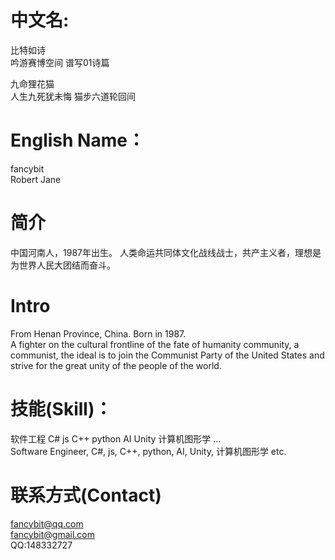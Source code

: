 # 中文名:
比特如诗  
吟游赛博空间 谱写01诗篇  

九命狸花猫  
人生九死犹未悔 猫步六道轮回间  

# English Name：
fancybit  
Robert Jane  

# 简介
中国河南人，1987年出生。
人类命运共同体文化战线战士，共产主义者，理想是为世界人民大团结而奋斗。  

# Intro  
From Henan Province, China. Born in 1987.  
A fighter on the cultural frontline of the fate of humanity community, a communist, the ideal is to join the Communist Party of the United States and strive for the great unity of the people of the world.  

# 技能(Skill)：
软件工程 C# js C++ python AI Unity 计算机图形学 ...  
Software Engineer, C#, js, C++, python, AI, Unity, 计算机图形学 etc.

# 联系方式(Contact)
fancybit@qq.com  
fancybit@gmail.com  
QQ:148332727  
